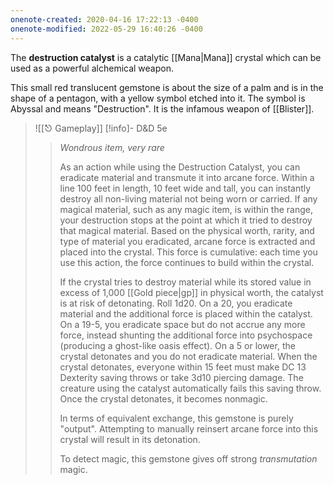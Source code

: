 ```yaml
---
onenote-created: 2020-04-16 17:22:13 -0400
onenote-modified: 2022-05-29 16:40:26 -0400
---
```

The **destruction catalyst** is a catalytic [[Mana|Mana]] crystal which can be used as a powerful alchemical weapon.

This small red translucent gemstone is about the size of a palm and is in the shape of a pentagon, with a yellow symbol etched into it. The symbol is Abyssal and means "Destruction". It is the infamous weapon of [[Blister]].

>![[⎋ Gameplay]]
>[!info]- D&D 5e
>>*Wondrous item, very rare*
>>
>>As an action while using the Destruction Catalyst, you can eradicate material and transmute it into arcane force. Within a line 100 feet in length, 10 feet wide and tall, you can instantly destroy all non-living material not being worn or carried. If any magical material, such as any magic item, is within the range, your destruction stops at the point at which it tried to destroy that magical material. Based on the physical worth, rarity, and type of material you eradicated, arcane force is extracted and placed into the crystal. This force is cumulative: each time you use this action, the force continues to build within the crystal.
>> 
>> If the crystal tries to destroy material while its stored value in excess of 1,000 [[Gold piece|gp]] in physical worth, the catalyst is at risk of detonating. Roll 1d20. On a 20, you eradicate material and the additional force is placed within the catalyst. On a 19-5, you eradicate space but do not accrue any more force, instead shunting the additional force into psychospace (producing a ghost-like oasis effect). On a 5 or lower, the crystal detonates and you do not eradicate material. When the crystal detonates, everyone within 15 feet must make DC 13 Dexterity saving throws or take 3d10 piercing damage. The creature using the catalyst automatically fails this saving throw. Once the crystal detonates, it becomes nonmagic.
>> 
>> In terms of equivalent exchange, this gemstone is purely "output". Attempting to manually reinsert arcane force into this crystal will result in its detonation.
>> 
>> To detect magic, this gemstone gives off strong *transmutation* magic.
